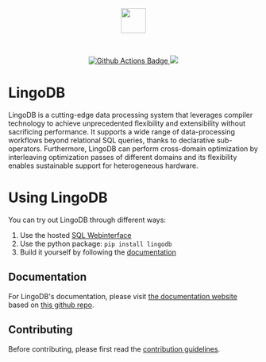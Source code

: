 <div align="center">
  <img src="https://www.lingo-db.com/images/lingodb-black-title.png" height="50">
</div>
<p>&nbsp;</p>
<p align="center">
  <a href="https://github.com/lingo-db/lingo-db/actions">
    <img src="https://github.com/lingo-db/lingo-db/actions/workflows/workflow.yml/badge.svg?branch=main" alt="Github Actions Badge">
  </a>
  <a href="https://codecov.io/gh/lingo-db/lingo-db" >
    <img src="https://codecov.io/gh/lingo-db/lingo-db/branch/main/graph/badge.svg?token=7RC3UD5YEA"/>
  </a>
</p>

# LingoDB
LingoDB is a cutting-edge data processing system that leverages compiler technology to achieve unprecedented flexibility and extensibility without sacrificing performance. It supports a wide range of data-processing workflows beyond relational SQL queries, thanks to declarative sub-operators. Furthermore, LingoDB can perform cross-domain optimization by interleaving optimization passes of different domains and its flexibility enables sustainable support for heterogeneous hardware.

# Using LingoDB
You can try out LingoDB through different ways:
1. Use the hosted [SQL Webinterface](https://www.lingo-db.com/interface/)
2. Use the python package: `pip install lingodb`
3. Build it yourself by following the [documentation](https://www.lingo-db.com/docs/gettingstarted/install/#building-from-source)

## Documentation
For LingoDB's documentation, please visit [the documentation website](https://www.lingo-db.com/docs/) based on [this github repo](https://github.com/lingo-db/lingo-db.github.io).

## Contributing
Before contributing, please first read the [contribution guidelines](https://www.lingo-db.com/docs/next/ForDevelopers/Contributing).